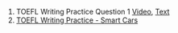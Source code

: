 1. TOEFL Writing Practice Question 1 [Video](https://www.youtube.com/watch?v=IskqsQMxpJM&ab_channel=TOEFLsuccess), [Text](https://www.testbig.com/integrated-toefl-writing-essays/we-have-observed-gradual-increase-sea-level-during-last-decades-1)
2. [TOEFL Writing Practice - Smart Cars](http://www.kentrexs.cn/exam/toefl/2014121814629.html)
